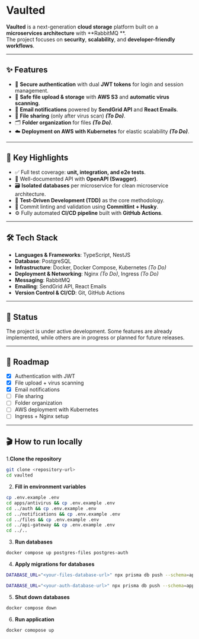 # Vaulted

**Vaulted** is a next-generation **cloud storage** platform built on a **microservices architecture** with **RabbitMQ
**.  
The project focuses on **security**, **scalability**, and **developer-friendly workflows**.

---

## ✨ Features

- 🔐 **Secure authentication** with dual **JWT tokens** for login and session management.
- 📂 **Safe file upload & storage** with **AWS S3** and **automatic virus scanning**.
- 📧 **Email notifications** powered by **SendGrid API** and **React Emails**.
- 🤝 **File sharing** (only after virus scan) ***(To Do)***.
- 🗂 **Folder organization** for files ***(To Do)***.
- ☁️ **Deployment on AWS with Kubernetes** for elastic scalability ***(To Do)***.

---

## 🔧 Key Highlights

- ✅ Full test coverage: **unit, integration, and e2e tests**.
- 📖 Well-documented API with **OpenAPI (Swagger)**.
- 🗃 **Isolated databases** per microservice for clean microservice architecture.
- 🧪 **Test-Driven Development (TDD)** as the core methodology.
- 📝 Commit linting and validation using **Commitlint + Husky**.
- ⚙️ Fully automated **CI/CD pipeline** built with **GitHub Actions**.

---

## 🛠️ Tech Stack

- **Languages & Frameworks**: TypeScript, NestJS
- **Database**: PostgreSQL
- **Infrastructure**: Docker, Docker Compose, Kubernetes *(To Do)*
- **Deployment & Networking**: Nginx *(To Do)*, Ingress *(To Do)*
- **Messaging**: RabbitMQ
- **Emailing**: SendGrid API, React Emails
- **Version Control & CI/CD**: Git, GitHub Actions

---

## 🚀 Status

The project is under active development. Some features are already implemented, while others are in progress or planned
for future releases.

---

## 📌 Roadmap

- [x] Authentication with JWT
- [x] File upload + virus scanning
- [x] Email notifications
- [ ] File sharing
- [ ] Folder organization
- [ ] AWS deployment with Kubernetes
- [ ] Ingress + Nginx setup

---

## 🎬 How to run locally

1.**Clone the repository**

```bash
git clone <repository-url>
cd vaulted
```

2. **Fill in environment variables**

```bash
cp .env.example .env
cd apps/antivirus && cp .env.example .env
cd ../auth && cp .env.example .env
cd ../notifications && cp .env.example .env
cd ../files && cp .env.example .env
cd ../api-gateway && cp .env.example .env
cd ../..
   ```

3. **Run databases**

```bash
docker compose up postgres-files postgres-auth
```

4. **Apply migrations for databases**

```bash
DATABASE_URL="<your-files-database-url>" npx prisma db push --schema=apps/files/src/prisma/schema.prisma

DATABASE_URL="<your-auth-database-url>" npx prisma db push --schema=apps/auth/src/prisma/schema.prisma
```

5. **Shut down databases**

```bash
docker compose down
```

6. **Run application**

```bash
docker comopose up 
```

